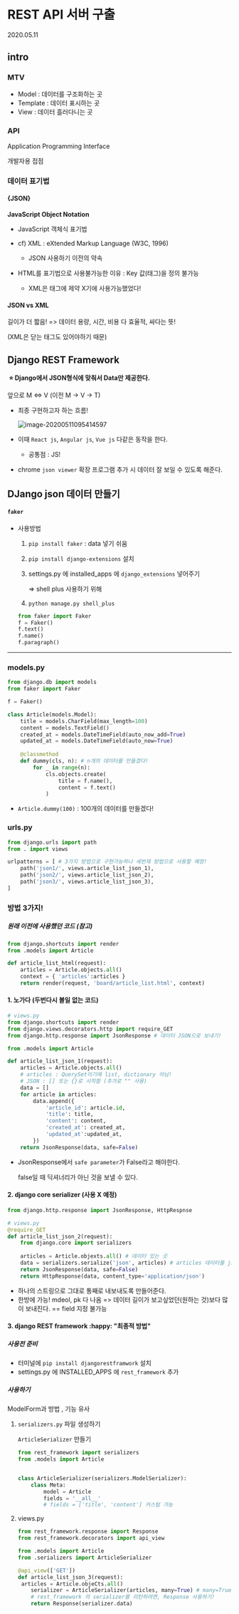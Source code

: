 # REST API 서버 구출

2020.05.11

## intro

### MTV

- Model : 데이터를 구조화하는 곳
- Template : 데이터 표시하는 곳
- View : 데이터 흘러다니는 곳

### API

Application Programming Interface

개발자용 접점

### 데이터 표기법 

#### {JSON}

**JavaScript Object Notation**

- JavaScript 객체식 표기법

- cf) XML : eXtended Markup Language (W3C, 1996)
  - JSON 사용하기 이전의 약속
- HTML를 표기법으로 사용불가능한 이유 : Key 값(태그)을 정의 불가능
  - XML은 태그에 제약 X기에 사용가능했었다!

#### JSON vs XML

길이가 더 짧음! => 데이터 용량, 시간, 비용 다 효율적, 싸다는 뜻!

(XML은 닫는 태그도 있어야하기 때문)

## Django REST Framework

**​ :star: Django에서 JSON형식에 맞춰서 Data만 제공한다.** 

앞으로 M <=> V (이전 M -> V -> T)

- 최종 구현하고자 하는 흐름!

  ![image-20200511095414597](C:\Users\youbi\AppData\Roaming\Typora\typora-user-images\image-20200511095414597.png)

- 이때 `React js`, `Angular js`, `Vue js` 다같은 동작을 한다.
  - 공통점 : JS!
- chrome `json viewer` 확장 프로그램 추가 시 데이터 잘 보일 수 있도록 해준다.

## DJango json 데이터 만들기

#### `faker`

- 사용방법

  1. `pip install faker` : data 넣기 쉬움

  2. `pip install django-extensions` 설치

  3. settings.py 에 installed_apps 에 `django_extensions` 넣어주기 

     => shell plus 사용하기 위해

  4.  `python manage.py shell_plus`

     ```python
     from faker import Faker
     f = Faker()
     f.text()
     f.name()
     f.paragraph()
     ```

---

### models.py

```python
from django.db import models
from faker import Faker

f = Faker()

class Article(models.Model):
    title = models.CharField(max_length=100)
    content = models.TextField()
    created_at = models.DateTimeField(auto_now_add=True)
    updated_at = models.DateTimeField(auto_now=True)
    
    @classmethod
    def dummy(cls, n): # n개의 데이터를 만들겠다!
        for _ in range(n):
            cls.objects.create(
                title = f.name(),
                content = f.text()
            )
```

- `Article.dummy(100)` : 100개의 데이터를 만들겠다!

### urls.py

```python
from django.urls import path
from . import views

urlpatterns = [ # 3가지 방법으로 구현가능하나 세번재 방법으로 사용할 예정!
    path('json1/', views.article_list_json_1),
    path('json2/', views.article_list_json_2),
    path('json3/', views.article_list_json_3),
]
```

### 방법 3가지!

##### 원래 이전에 사용했던 코드 (참고)

```python
from django.shortcuts import render
from .models import Article

def article_list_html(request):
    articles = Article.objects.all()
    context = { 'articles':articles }
    return render(request, 'board/article_list.html', context)
```

#### 1. 노가다 (두번다시 볼일 없는 코드)

```python
# views.py
from django.shortcuts import render
from django.views.decorators.http import require_GET
from django.http.response import JsonResponse # 데이터 JSON으로 보내기!

from .models import Article

def article_list_json_1(request):
    articles = Article.objects.all()
    # articles : QuerySet이기에 list, dictionary 아님!
    # JSON : [] 또는 {}로 시작함 (추가로 "" 사용)
    data = []
    for article in articles:
        data.append({
            'article_id': article.id,
            'title': title,
            'content': content,
            'created_at': created_at,
            'updated_at':updated_at,
        })
    return JsonResponse(data, safe=False)
```

- JsonResponse에서 `safe parameter`가 False라고 해야한다.

  false일 때 딕셔너리가 아닌 것을 보낼 수 있다.

#### 2.  django core serializer (사용 X 예정)

```python
from django.http.response import JsonResponse, HttpRespnse 

# views.py
@require_GET
def article_list_json_2(request):
    from django.core import serializers
    
    articles = Article.objexts.all() # 데이터 있는 곳
    data = serializers.serialize('json', articles) # articles 데이터를 json으로 바꿔달라.
    return JsonResponse(data, safe=False)
	return HttpResponse(data, content_type='application/json')
```

- 하나의 스트링으로 그대로 통째로 내보내도록 만들어준다.
- 한방에 가능! mdeol, pk 다 나옴 => 데이터 길이가 보고싶었던(원하는 것)보다 많이 보내진다.  == field 지정 불가능

#### 3. django REST framework :happy: "최종적 방법"

##### 사용전 준비

- 터미널에 `pip install djangorestframwork` 설치
- settings.py 에 INSTALLED_APPS 에 `rest_framework` 추가

##### 사용하기

ModelForm과 방법 , 기능 유사

1. `serializers.py` 파일 생성하기

   `ArticleSerializer` 만들기

   ```python
   from rest_framework import serializers
   from .models import Article
   
   
   class ArticleSerializer(serializers.ModelSerializer):
       class Meta:
           model = Article
           fields = '__all__' 
           # fields = ['title', 'content'] 커스텀 가능
   ```

2. views.py

   ```python
   from rest_framework.response import Response
   from rest_framework.decorators import api_view
   
   from .models import Article
   from .serializers import ArticleSerializer
   
   @api_view(['GET'])
   def article_list_json_3(request):
   	articles = Article.objeCts.all()
       serializer = ArticleSerializer(articles, many=True) # many=True : queryset이기에 사용하는 것, 하나가 아니다!
       # rest_framework 의 serializer를 리턴하려면, Response 사용하기!
       return Response(serializer.data)
   ```

   